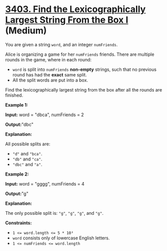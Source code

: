 # [3403. Find the Lexicographically Largest String From the Box I][link] (Medium)

[link]: https://leetcode.com/problems/find-the-lexicographically-largest-string-from-the-box-i/

You are given a string `word`, and an integer `numFriends`.

Alice is organizing a game for her `numFriends` friends. There are multiple rounds in the game,
where in each round:

- `word` is split into `numFriends` **non-empty** strings, such that no previous round has had the
**exact** same split.
- All the split words are put into a box.

Find the lexicographically largest string from the box after all the rounds are finished.

**Example 1:**

**Input:** word = "dbca", numFriends = 2

**Output:**"dbc"

**Explanation:**

All possible splits are:

- `"d"` and `"bca"`.
- `"db"` and `"ca"`.
- `"dbc"` and `"a"`.

**Example 2:**

**Input:** word = "gggg", numFriends = 4

**Output:**"g"

**Explanation:**

The only possible split is: `"g"`, `"g"`, `"g"`, and `"g"`.

**Constraints:**

- `1 <= word.length <= 5 * 10³`
- `word` consists only of lowercase English letters.
- `1 <= numFriends <= word.length`
